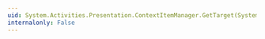 ```yaml
---
uid: System.Activities.Presentation.ContextItemManager.GetTarget(System.Delegate)
internalonly: False
---
```

